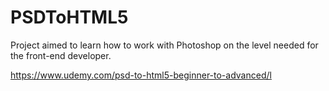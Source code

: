 # PSDToHTML5

Project aimed to learn how to work with Photoshop on the level needed for the front-end developer.

https://www.udemy.com/psd-to-html5-beginner-to-advanced/l
